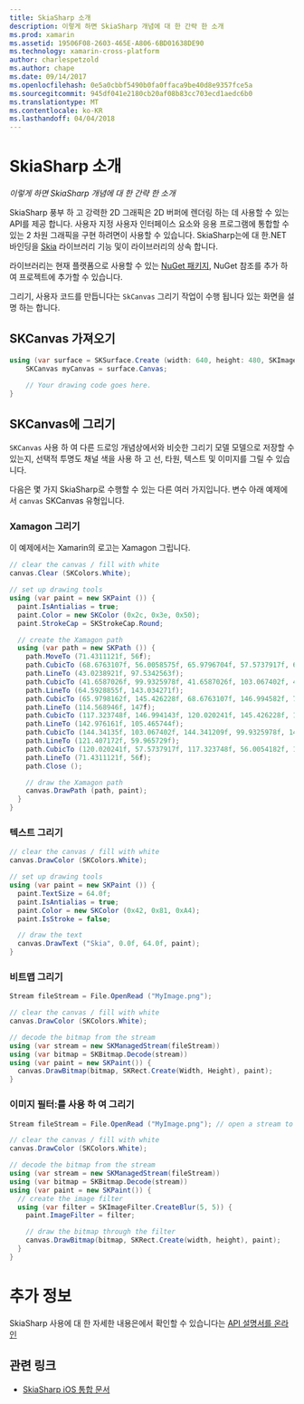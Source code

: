 ```yaml
---
title: SkiaSharp 소개
description: 이렇게 하면 SkiaSharp 개념에 대 한 간략 한 소개
ms.prod: xamarin
ms.assetid: 19506F08-2603-465E-A806-6BD01638DE90
ms.technology: xamarin-cross-platform
author: charlespetzold
ms.author: chape
ms.date: 09/14/2017
ms.openlocfilehash: 0e5a0cbbf5490b0fa0ffaca9be40d8e9357fce5a
ms.sourcegitcommit: 945df041e2180cb20af08b83cc703ecd1aedc6b0
ms.translationtype: MT
ms.contentlocale: ko-KR
ms.lasthandoff: 04/04/2018
---
```

# <a name="an-introduction-to-skiasharp"></a>SkiaSharp 소개

_이렇게 하면 SkiaSharp 개념에 대 한 간략 한 소개_

SkiaSharp 풍부 하 고 강력한 2D 그래픽은 2D 버퍼에 렌더링 하는 데 사용할 수 있는 API를 제공 합니다.  사용자 지정 사용자 인터페이스 요소와 응용 프로그램에 통합할 수 있는 2 차원 그래픽을 구현 하려면이 사용할 수 있습니다.  SkiaSharp는에 대 한.NET 바인딩을 [Skia](https://skia.org) 라이브러리 기능 및이 라이브러리의 상속 합니다.

라이브러리는 현재 플랫폼으로 사용할 수 있는 [NuGet 패키지](https://www.nuget.org/packages/SkiaSharp), NuGet 참조를 추가 하 여 프로젝트에 추가할 수 있습니다.

그리기, 사용자 코드를 만듭니다는 `SkCanvas` 그리기 작업이 수행 됩니다 있는 화면을 설명 하는 합니다.

## <a name="obtaining-an-skcanvas"></a>SKCanvas 가져오기

```csharp
using (var surface = SKSurface.Create (width: 640, height: 480, SKImageInfo.PlatformColorType, SKAlphaType.Premul)) {
    SKCanvas myCanvas = surface.Canvas;

    // Your drawing code goes here.
}
```

## <a name="drawing-on-skcanvas"></a>SKCanvas에 그리기

`SKCanvas` 사용 하 여 다른 드로잉 개념상에서와 비슷한 그리기 모델 모델으로 저장할 수 있는지, 선택적 투명도 채널 색을 사용 하 고 선, 타원, 텍스트 및 이미지를 그릴 수 있습니다.

다음은 몇 가지 SkiaSharp로 수행할 수 있는 다른 여러 가지입니다.  변수 아래 예제에서 `canvas` SKCanvas 유형입니다.

### <a name="drawing-xamagon"></a>Xamagon 그리기

이 예제에서는 Xamarin의 로고는 Xamagon 그립니다.

```csharp
// clear the canvas / fill with white
canvas.Clear (SKColors.White);

// set up drawing tools
using (var paint = new SKPaint ()) {
  paint.IsAntialias = true;
  paint.Color = new SKColor (0x2c, 0x3e, 0x50);
  paint.StrokeCap = SKStrokeCap.Round;

  // create the Xamagon path
  using (var path = new SKPath ()) {
    path.MoveTo (71.4311121f, 56f);
    path.CubicTo (68.6763107f, 56.0058575f, 65.9796704f, 57.5737917f, 64.5928855f, 59.965729f);
    path.LineTo (43.0238921f, 97.5342563f);
    path.CubicTo (41.6587026f, 99.9325978f, 41.6587026f, 103.067402f, 43.0238921f, 105.465744f);
    path.LineTo (64.5928855f, 143.034271f);
    path.CubicTo (65.9798162f, 145.426228f, 68.6763107f, 146.994582f, 71.4311121f, 147f);
    path.LineTo (114.568946f, 147f);
    path.CubicTo (117.323748f, 146.994143f, 120.020241f, 145.426228f, 121.407172f, 143.034271f);
    path.LineTo (142.976161f, 105.465744f);
    path.CubicTo (144.34135f, 103.067402f, 144.341209f, 99.9325978f, 142.976161f, 97.5342563f);
    path.LineTo (121.407172f, 59.965729f);
    path.CubicTo (120.020241f, 57.5737917f, 117.323748f, 56.0054182f, 114.568946f, 56f);
    path.LineTo (71.4311121f, 56f);
    path.Close ();

    // draw the Xamagon path
    canvas.DrawPath (path, paint);
  }
}
```

### <a name="drawing-text"></a>텍스트 그리기

```csharp
// clear the canvas / fill with white
canvas.DrawColor (SKColors.White);

// set up drawing tools
using (var paint = new SKPaint ()) {
  paint.TextSize = 64.0f;
  paint.IsAntialias = true;
  paint.Color = new SKColor (0x42, 0x81, 0xA4);
  paint.IsStroke = false;

  // draw the text
  canvas.DrawText ("Skia", 0.0f, 64.0f, paint);
}
```

### <a name="drawing-bitmaps"></a>비트맵 그리기

```csharp
Stream fileStream = File.OpenRead ("MyImage.png");

// clear the canvas / fill with white
canvas.DrawColor (SKColors.White);

// decode the bitmap from the stream
using (var stream = new SKManagedStream(fileStream))
using (var bitmap = SKBitmap.Decode(stream))
using (var paint = new SKPaint()) {
  canvas.DrawBitmap(bitmap, SKRect.Create(Width, Height), paint);
}
```

### <a name="drawing-with-image-filters"></a>이미지 필터:를 사용 하 여 그리기

```csharp
Stream fileStream = File.OpenRead ("MyImage.png"); // open a stream to an image file

// clear the canvas / fill with white
canvas.DrawColor (SKColors.White);

// decode the bitmap from the stream
using (var stream = new SKManagedStream(fileStream))
using (var bitmap = SKBitmap.Decode(stream))
using (var paint = new SKPaint()) {
  // create the image filter
  using (var filter = SKImageFilter.CreateBlur(5, 5)) {
    paint.ImageFilter = filter;

    // draw the bitmap through the filter
    canvas.DrawBitmap(bitmap, SKRect.Create(width, height), paint);
  }
}
```

# <a name="more-information"></a>추가 정보

SkiaSharp 사용에 대 한 자세한 내용은에서 확인할 수 있습니다는 [API 설명서를 온라인](https://developer.xamarin.com/api/namespace/SkiaSharp/)


## <a name="related-links"></a>관련 링크

- [SkiaSharp iOS 통합 문서](https://developer.xamarin.com/workbooks/graphics/skiasharp/logo/skialogo-ios.workbook)
